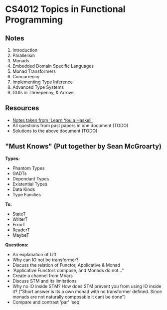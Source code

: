 
# CS4012 Topics in Functional Programming

## Notes

1. Introduction
2. Parallelism
3. Monads
4. Embedded Domain Specific Languages
5. Monad Transformers
6. Concurrency
7. Implementing Type Inference
8. Advanced Type Systems
9. GUIs in Threepenny, & Arrows

## Resources
* [Notes taken from 'Learn You a Haskell'](https://github.com/nating/personal-notes/blob/master/fourth-year/functional-programming/learn-you-a-haskell-notes/README.md)
* All questions from past papers in one document (TODO)
* Solutions to the above document (TODO)

## "Must Knows" (Put together by Sean McGroarty)

**Types:**  
* Phantom Types
* GADTs
* Dependant Types
* Existential Types
* Data Kinds
* Type Families

**Ts:**  
* StateT
* WriterT
* ErrorT
* ReaderT
* MaybeT

**Questions:**  
* An explanation of Lift
* Why can IO not be transformer?
* Discuss the relation of Functor, Applicative & Monad
* 'Applicative Functors compose, and Monads do not...''
* Create a channel from MVars
* Discuss STM and its limitations
* Why no IO inside STM? How does STM prevent you from using IO inside it? ("Short answer is Its a own monad with no transformer defined. Since monads are not naturally composable it cant be done")
* Compare and contrast 'par' 'seq'
